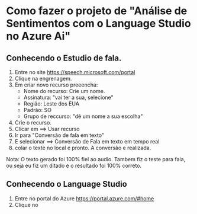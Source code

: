 # Como fazer o projeto de "Análise de Sentimentos com o Language Studio no Azure Ai"

## Conhecendo o Estudio de fala.

1. Entre no site <https://speech.microsoft.com/portal>
2. Clique na engrenagem.
3. Em criar novo recurso preeencha:
    - Nome do recurso: Crie um nome.
    - Assinatura: "vai ter a sua, selecione"
    - Região: Leste dos EUA
    - Padrão: SO
    - Grupo de reccurso: "dê um nome a sua escolha"
4. Crie o recurso.
5. Clicar em ==> Usar recurso
6. Ir para "Conversão de fala em texto"
7. E selecionar ==> Conversão de Fala em texto em tempo real
8. colar o texte no local e pronto. A conversão e realizada.

Nota: O texto gerado foi 100% fiel ao audio. Tambem fiz o teste para fala, ou seja eu fiz um ditado e o resultado foi 100% correto.

## Conhecendo o Language Studio

1. Entre no portal do Azure <https://portal.azure.com/#home>
2. Clique no